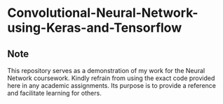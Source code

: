 # Convolutional-Neural-Network-using-Keras-and-Tensorflow

## Note

This repository serves as a demonstration of my work for the Neural Network coursework. Kindly refrain from using the exact code provided here in any academic assignments. Its purpose is to provide a reference and facilitate learning for others.
